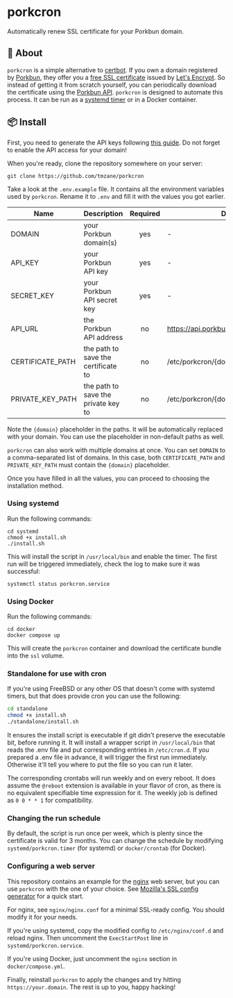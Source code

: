 # porkcron

Automatically renew SSL certificate for your Porkbun domain.

## 📌 About

`porkcron` is a simple alternative to [certbot][1].
If you own a domain registered by [Porkbun][2], they offer you a [free SSL certificate][3] issued by [Let's Encrypt][4].
So instead of getting it from scratch yourself, you can periodically download the certificate using the [Porkbun API][5].
`porkcron` is designed to automate this process.
It can be run as a [systemd timer][6] or in a Docker container.

## 📦 Install

First, you need to generate the API keys following [this guide][7].
Do not forget to enable the API access for your domain!

When you're ready, clone the repository somewhere on your server:

```shell
git clone https://github.com/tmzane/porkcron
```

Take a look at the `.env.example` file.
It contains all the environment variables used by `porkcron`.
Rename it to `.env` and fill it with the values you got earlier.

| Name             | Description                         | Required | Default                                |
|------------------|-------------------------------------|:--------:|----------------------------------------|
| DOMAIN           | your Porkbun domain(s)              | yes      | -                                      |
| API_KEY          | your Porkbun API key                | yes      | -                                      |
| SECRET_KEY       | your Porkbun API secret key         | yes      | -                                      |
| API_URL          | the Porkbun API address             | no       | https://api.porkbun.com/api/json/v3    |
| CERTIFICATE_PATH | the path to save the certificate to | no       | /etc/porkcron/{domain}/certificate.pem |
| PRIVATE_KEY_PATH | the path to save the private key to | no       | /etc/porkcron/{domain}/private_key.pem |

Note the `{domain}` placeholder in the paths.
It will be automatically replaced with your domain.
You can use the placeholder in non-default paths as well.

`porkcron` can also work with multiple domains at once.
You can set `DOMAIN` to a comma-separated list of domains.
In this case, both `CERTIFICATE_PATH` and `PRIVATE_KEY_PATH` must contain the `{domain}` placeholder.

Once you have filled in all the values, you can proceed to choosing the installation method.

### Using systemd

Run the following commands:

```shell
cd systemd
chmod +x install.sh
./install.sh
```

This will install the script in `/usr/local/bin` and enable the timer.
The first run will be triggered immediately, check the log to make sure it was successful:

```shell
systemctl status porkcron.service
```

### Using Docker

Run the following commands:

```shell
cd docker
docker compose up
```

This will create the `porkcron` container and download the certificate bundle into the `ssl` volume.

### Standalone for use with cron

If you're using FreeBSD or any other OS that doesn't come with systemd timers, but that does provide cron you can use the following:

```sh
cd standalone
chmod +x install.sh
./standalone/install.sh
```

It ensures the install script is executable if git didn't preserve the executable bit, before running it. It will install a wrapper
script in `/usr/local/bin` that reads the .env file and put corresponding entries in `/etc/cron.d`. If you prepared a .env file in
advance, it will trigger the first run immediately. Otherwise it'll tell you where to put the file so you can run it later.

The corresponding crontabs will run weekly and on every reboot. It does assume the `@reboot` extension is available in your flavor
of cron, as there is no equivalent specifiable time expression for it. The weekly job is defined as `0 0 * * 1` for compatibility.

### Changing the run schedule

By default, the script is run once per week,
which is plenty since the certificate is valid for 3 months.
You can change the schedule by modifying `systemd/porkcron.timer` (for systemd) or `docker/crontab` (for Docker).

### Configuring a web server

This repository contains an example for the [nginx][8] web server,
but you can use `porkcron` with the one of your choice.
See [Mozilla's SSL config generator][9] for a quick start.

For nginx, see `nginx/nginx.conf` for a minimal SSL-ready config.
You should modify it for your needs.

If you're using systemd, copy the modified config to `/etc/nginx/conf.d` and reload nginx.
Then uncomment the `ExecStartPost` line in `systemd/porkcron.service`.

If you're using Docker, just uncomment the `nginx` section in `docker/compose.yml`.

Finally, reinstall `porkcron` to apply the changes and try hitting `https://your.domain`.
The rest is up to you, happy hacking!

[1]: https://certbot.eff.org
[2]: https://porkbun.com
[3]: https://kb.porkbun.com/article/71-how-your-free-ssl-certificate-works
[4]: https://letsencrypt.org
[5]: https://porkbun.com/api/json/v3/documentation
[6]: https://wiki.archlinux.org/title/systemd/Timers
[7]: https://kb.porkbun.com/article/190-getting-started-with-the-porkbun-dns-api
[8]: https://nginx.org
[9]: https://ssl-config.mozilla.org
